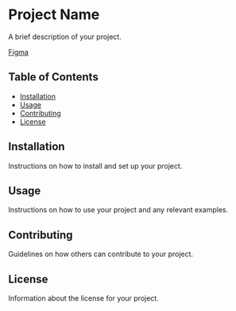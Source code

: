 # Project Name

A brief description of your project.

[Figma](<https://www.figma.com/file/4pWFckgLavGvRL5cjo2QzA/Paper-Wireframe-Kit-(Community)?type=design&node-id=7576%3A919&mode=design&t=LBGnlaA2cWuOAJ8n-1>)

## Table of Contents

- [Installation](#installation)
- [Usage](#usage)
- [Contributing](#contributing)
- [License](#license)

## Installation

Instructions on how to install and set up your project.

## Usage

Instructions on how to use your project and any relevant examples.

## Contributing

Guidelines on how others can contribute to your project.

## License

Information about the license for your project.
